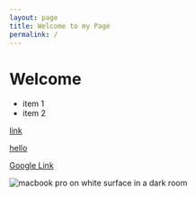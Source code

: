 ```yaml
---
layout: page
title: Welcome to my Page
permalink: /
---
```


# Welcome

- item 1
- item 2

[link](/_posts/2025-08-03-liftoff.md)

[hello](/_posts/2024-10-07-Maalisuora.md)

[Google Link](https://google.com)

![macbook pro on white surface in a dark room](https://images.unsplash.com/photo-1537498425277-c283d32ef9db?w=800&auto=format&fit=crop&q=60&ixlib=rb-4.1.0&ixid=M3wxMjA3fDB8MHxzZWFyY2h8MTl8fGNvbXB1dGVyfGVufDB8fDB8fHww)

